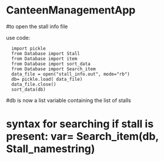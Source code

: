 # CanteenManagementApp


  #to open the stall info file
  
  use code:
      
      import pickle
      from Database import Stall
      from Database import item
      from Database import sort_data
      from Database import Search_item
      data_file = open("stall_info.out", mode="rb")
      db= pickle.load( data_file)
      data_file.close()
      sort_data(db)
      
   #db is now a list variable containing the list of stalls
   # syntax for searching if stall is present: var= Search_item(db, Stall_namestring)
